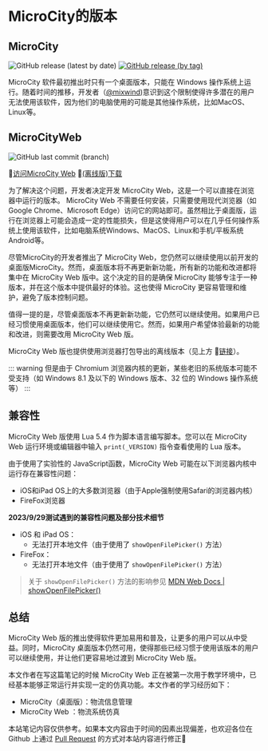 # MicroCity的版本
## MicroCity
![GitHub release (latest by date)](https://img.shields.io/github/v/release/microcity/Desktop) [![GitHub release (by tag)](https://img.shields.io/github/downloads/microcity/Desktop/latest/total)](https://github.com/microcity/Desktop/releases/latest)

MicroCity 软件最初推出时只有一个桌面版本，只能在 Windows 操作系统上运行。随着时间的推移，开发者（[@mixwind](https://github.com/sunzhuo))意识到这个限制使得许多潜在的用户无法使用该软件，因为他们的电脑使用的可能是其他操作系统，比如MacOS、Linux等。

## MicroCityWeb
![GitHub last commit (branch)](https://img.shields.io/github/last-commit/microcity/microcity.github.io/master)

🎯[访问MicroCity Web](https://microcityweb.gitee.io) 📍[(离线版)下载](https://gitee.com/microcityweb/microcityweb/releases/latest)

为了解决这个问题，开发者决定开发 MicroCity Web，这是一个可以直接在浏览器中运行的版本。 MicroCity Web 不需要任何安装，只需要使用现代浏览器（如Google Chrome、Microsoft Edge）访问它的网站即可。虽然相比于桌面版，运行在浏览器上可能会造成一定的性能损失，但是这使得用户可以在几乎任何操作系统上使用该软件，比如电脑系统Windows、MacOS、Linux和手机/平板系统Android等。

尽管MicroCity的开发者推出了 MicroCity Web，您仍然可以继续使用以前开发的桌面版MicroCity。然而，桌面版本将不再更新新功能，所有新的功能和改进都将集中在 MicroCity Web 版中。这个决定的目的是确保 MicroCity 能够专注于一种版本，并在这个版本中提供最好的体验。这也使得 MicroCity 更容易管理和维护，避免了版本控制问题。

值得一提的是，尽管桌面版本不再更新新功能，它仍然可以继续使用。如果用户已经习惯使用桌面版本，他们可以继续使用它。然而，如果用户希望体验最新的功能和改进，则需要改用 MicroCity Web 版。

 MicroCity Web 版也提供使用浏览器打包导出的离线版本（见上方 🔗[链接](#microcityweb)）。

::: warning
但是由于 Chromium 浏览器内核的更新，某些老旧的系统版本可能不受支持（如 Windows 8.1 及以下的 Windows 版本、32 位的 Windows 操作系统等）
:::

## 兼容性
MicroCity Web 版使用 Lua 5.4 作为脚本语言编写脚本。您可以在 MicroCity Web 运行环境或编辑器中输入 `print(_VERSION)` 指令查看使用的 Lua 版本。

由于使用了实验性的 JavaScript函数，MicroCity Web 可能在以下浏览器内核中运行存在兼容性问题：
* iOS和iPad OS上的大多数浏览器（由于Apple强制使用Safari的浏览器内核）
* FireFox浏览器

**2023/9/29测试遇到的兼容性问题及部分技术细节**
* iOS 和 iPad OS：
  * 无法打开本地文件（由于使用了 `showOpenFilePicker()` 方法）
* FireFox：
  * 无法打开本地文件（由于使用了 `showOpenFilePicker()` 方法）

> 关于 `showOpenFilePicker()` 方法的影响参见 [MDN Web Docs | showOpenFilePicker()](https://developer.mozilla.org/zh-CN/docs/Web/API/window/showOpenFilePicker#%E6%B5%8F%E8%A7%88%E5%99%A8%E5%85%BC%E5%AE%B9%E6%80%A7)

## 总结
MicroCity Web 版的推出使得软件更加易用和普及，让更多的用户可以从中受益。同时，MicroCity 桌面版本仍然可用，使得那些已经习惯于使用该版本的用户可以继续使用，并让他们更容易地过渡到 MicroCity Web 版。

本文作者在写这篇笔记的时候 MicroCity Web 正在被第一次用于教学环境中，已经基本能够正常运行并实现一定的仿真功能。本文作者的学习经历如下：
* MicroCity（桌面版）：物流信息管理
* MicroCity Web ：物流系统仿真

本站笔记内容仅供参考。如果本文内容由于时间的因素出现偏差，也欢迎各位在 Github 上通过 [Pull Request](https://github.com/huuhghhgyg/MicroCityNotes/pulls) 的方式对本站内容进行修正🥳